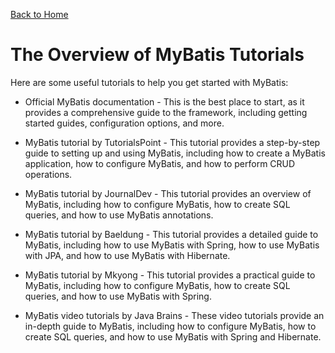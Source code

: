 [Back to Home](../README.md)
# The Overview of MyBatis Tutorials
Here are some useful tutorials to help you get
started with MyBatis:
- Official MyBatis documentation - This is the best place
to start, as it provides a comprehensive guide to
the framework, including getting started guides,
configuration options, and more.
- MyBatis tutorial by TutorialsPoint - This tutorial
provides a step-by-step guide to setting up and using
MyBatis, including how to create a MyBatis application,
how to configure MyBatis, and how to perform CRUD operations.

- MyBatis tutorial by JournalDev - This tutorial provides
an overview of MyBatis, including how to configure MyBatis,
how to create SQL queries, and how to use MyBatis annotations.

- MyBatis tutorial by Baeldung - This tutorial provides a
detailed guide to MyBatis, including how to use MyBatis
with Spring, how to use MyBatis with JPA, and how to use
MyBatis with Hibernate.

- MyBatis tutorial by Mkyong - This tutorial provides a
practical guide to MyBatis, including how to configure
MyBatis, how to create SQL queries, and how to use MyBatis
with Spring.

- MyBatis video tutorials by Java Brains - These video tutorials
provide an in-depth guide to MyBatis, including how to configure
MyBatis, how to create SQL queries, and how to use MyBatis
with Spring and Hibernate.